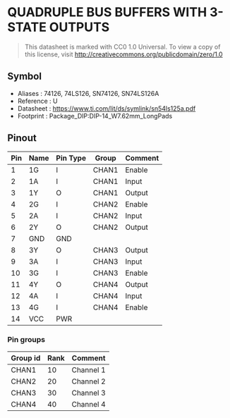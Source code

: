 # QUADRUPLE BUS BUFFERS WITH 3-STATE OUTPUTS

> This datasheet is marked with CC0 1.0
> Universal. To view a copy of this license, visit
> http://creativecommons.org/publicdomain/zero/1.0

## Symbol

* Aliases : 74126, 74LS126, SN74126, SN74LS126A
* Reference : U
* Datasheet : https://www.ti.com/lit/ds/symlink/sn54ls125a.pdf
* Footprint : Package_DIP:DIP-14_W7.62mm_LongPads

## Pinout

|Pin|Name|Pin Type|Group|Comment|
|---|---|---|---|---|
|1|1G|I|CHAN1|Enable|
|2|1A|I|CHAN1|Input|
|3|1Y|O|CHAN1|Output|
|4|2G|I|CHAN2|Enable|
|5|2A|I|CHAN2|Input|
|6|2Y|O|CHAN2|Output|
|7|GND|GND|||
|8|3Y|O|CHAN3|Output|
|9|3A|I|CHAN3|Input|
|10|3G|I|CHAN3|Enable|
|11|4Y|O|CHAN4|Output|
|12|4A|I|CHAN4|Input|
|13|4G|I|CHAN4|Enable|
|14|VCC|PWR|||


### Pin groups

|Group id|Rank|Comment|
|---|---|---|
|CHAN1|10|Channel 1|
|CHAN2|20|Channel 2|
|CHAN3|30|Channel 3|
|CHAN4|40|Channel 4|
